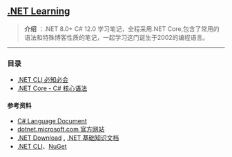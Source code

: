 ## [.NET Learning](#)
> **介绍** ：.NET 8.0+ C# 12.0 学习笔记，全程采用.NET Core,包含了常用的语法和特殊博客性质的笔记，一起学习这门诞生于2002的编程语言。

----

### 目录

- [.NET CLI 必知必会](docs/dotnet-cli)
- [.NET Core - C# 核心语法](docs/csharp)




#### 参考资料
* [C# Language Document](https://learn.microsoft.com/zh-cn/dotnet/csharp)
* [dotnet.microsoft.com 官方网站](https://dotnet.microsoft.com/zh-cn/)
* [.NET Download](https://dotnet.microsoft.com/zh-cn/download/dotnet) **,** [.NET 基础知识文档](https://learn.microsoft.com/zh-cn/dotnet/fundamentals/)
* [.NET CLI](https://learn.microsoft.com/zh-cn/dotnet/core/tools/)、[NuGet](https://learn.microsoft.com/zh-cn/nuget/what-is-nuget)
